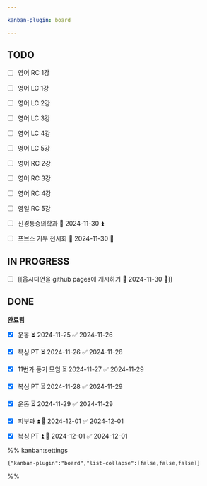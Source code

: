 ```yaml
---

kanban-plugin: board

---
```


## TODO

- [ ] 영어 RC 1강
- [ ] 영어 LC 1강
- [ ] 영어 LC 2강
- [ ] 영어 LC 3강
- [ ] 영어 LC 4강
- [ ] 영어 LC 5강
- [ ] 영어 RC 2강
- [ ] 영어 RC 3강
- [ ] 영어 RC 4강
- [ ] 영얼 RC 5강
- [ ] 신경통증의학과 📅 2024-11-30 ⏫
- [ ] 프브스 기부 전시회 📅 2024-11-30 🔽


## IN PROGRESS

- [ ] [[옵시디언을 github pages에 게시하기 📅 2024-11-30 🔼]]


## DONE

**완료됨**
- [x] 운동 ⏳ 2024-11-25 ✅ 2024-11-26
- [x] 복싱 PT ⏳ 2024-11-26 ✅ 2024-11-26
- [x] 11번가 동기 모임 ⏳ 2024-11-27 ✅ 2024-11-29
- [x] 복싱 PT ⏳ 2024-11-28 ✅ 2024-11-29
- [x] 운동 ⏳ 2024-11-29 ✅ 2024-11-29
- [x] 피부과 ⏫ 📅 2024-12-01 ✅ 2024-12-01
- [x] 복싱 PT ⏫ 📅 2024-12-01 ✅ 2024-12-01




%% kanban:settings
```
{"kanban-plugin":"board","list-collapse":[false,false,false]}
```
%%